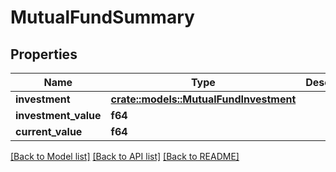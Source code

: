 # MutualFundSummary

## Properties

Name | Type | Description | Notes
------------ | ------------- | ------------- | -------------
**investment** | [**crate::models::MutualFundInvestment**](MutualFundInvestment.md) |  | 
**investment_value** | **f64** |  | 
**current_value** | **f64** |  | 

[[Back to Model list]](../README.md#documentation-for-models) [[Back to API list]](../README.md#documentation-for-api-endpoints) [[Back to README]](../README.md)


